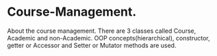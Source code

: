 # Course-Management.
About the course management.
There are 3 classes called Course, Academic and non-Academic.
OOP concepts(hierarchical), constructor, getter or Accessor and Setter or Mutator methods are used.
